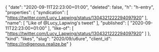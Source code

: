 {
  "date": "2020-09-11T22:23:00+01:00",
  "deleted": false,
  "h": "h-entry",
  "properties": {
    "syndication": [
      "https://twitter.com/Lucy_Lapwing/status/1304321222294097920"
    ],
    "name": [
      "Like of @Lucy_Lapwing's tweet"
    ],
    "published": [
      "2020-09-11T22:23:00+01:00"
    ],
    "like-of": [
      "https://twitter.com/Lucy_Lapwing/status/1304321222294097920"
    ]
  },
  "kind": "likes",
  "slug": "2020/09/u6ure",
  "client_id": "https://indigenous.realize.be"
}
